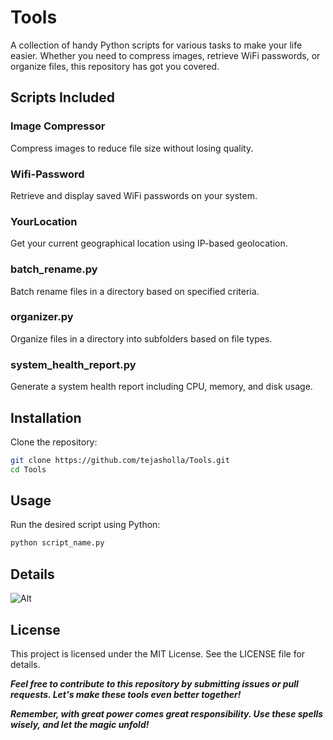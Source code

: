 # Tools

A collection of handy Python scripts for various tasks to make your life easier. Whether you need to compress images, retrieve WiFi passwords, or organize files, this repository has got you covered.

## Scripts Included

### Image Compressor

Compress images to reduce file size without losing quality.

### Wifi-Password

Retrieve and display saved WiFi passwords on your system.

### YourLocation

Get your current geographical location using IP-based geolocation.

### batch_rename.py

Batch rename files in a directory based on specified criteria.

### organizer.py

Organize files in a directory into subfolders based on file types.

### system_health_report.py

Generate a system health report including CPU, memory, and disk usage.

## Installation

Clone the repository:

```sh
git clone https://github.com/tejasholla/Tools.git
cd Tools
```

## Usage

Run the desired script using Python:

```sh
python script_name.py
```

## Details

![Alt](https://repobeats.axiom.co/api/embed/f0994ff302dcfaee6611bd3f4bef305cef6537ca.svg "Repobeats analytics image")

## License

This project is licensed under the MIT License. See the LICENSE file for details.

**_*Feel free to contribute to this repository by submitting issues or pull requests. Let's make these tools even better together!*_**

**_Remember, with great power comes great responsibility. Use these spells wisely, and let the magic unfold!_**
